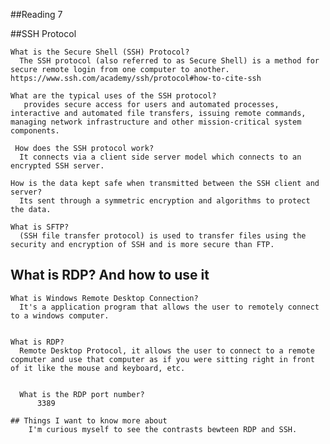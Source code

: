 ##Reading 7

##SSH Protocol

    What is the Secure Shell (SSH) Protocol?
      The SSH protocol (also referred to as Secure Shell) is a method for secure remote login from one computer to another. https://www.ssh.com/academy/ssh/protocol#how-to-cite-ssh
    
    What are the typical uses of the SSH protocol?
       provides secure access for users and automated processes, interactive and automated file transfers, issuing remote commands, managing network infrastructure and other mission-critical system components.

     How does the SSH protocol work?
      It connects via a client side server model which connects to an encrypted SSH server.
     
    How is the data kept safe when transmitted between the SSH client and server?
      Its sent through a symmetric encryption and algorithms to protect the data. 
    
    What is SFTP?
      (SSH file transfer protocol) is used to transfer files using the security and encryption of SSH and is more secure than FTP.
      
   ## What is RDP? And how to use it

    What is Windows Remote Desktop Connection?
      It's a application program that allows the user to remotely connect to a windows computer.

    
    What is RDP?
      Remote Desktop Protocol, it allows the user to connect to a remote copmuter and use that computer as if you were sitting right in front of it like the mouse and keyboard, etc.

    
      What is the RDP port number?
          3389

    ## Things I want to know more about
        I'm curious myself to see the contrasts bewteen RDP and SSH.
      
